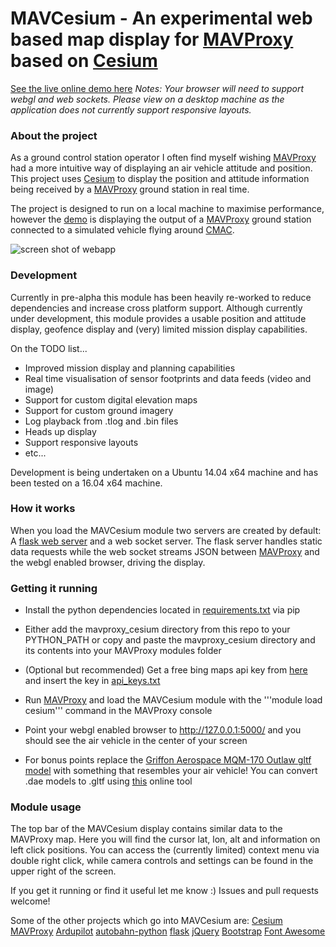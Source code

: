 # MAVCesium - An experimental web based map display for [MAVProxy](https://github.com/Dronecode/MAVProxy) based on [Cesium](https://github.com/AnalyticalGraphicsInc/cesium) 
[See the live online demo here](http://www.MAVCesium.io/) *Notes:
Your browser will need to support webgl and web sockets.
Please view on a desktop machine as the application does not currently support responsive layouts.*


### About the project
As a ground control station operator I often find myself wishing [MAVProxy](https://github.com/Dronecode/MAVProxy) had a more intuitive way of displaying an air vehicle attitude and position. This project uses [Cesium](https://github.com/AnalyticalGraphicsInc/cesium) to display the position and attitude information being received by a [MAVProxy](https://github.com/Dronecode/MAVProxy) ground station in real time.

The project is designed to run on a local machine to maximise performance, however the [demo](http://www.MAVCesium.io/) is displaying the output of a [MAVProxy](https://github.com/Dronecode/MAVProxy) ground station connected to a simulated vehicle flying around [CMAC](https://www.google.com.au/maps/place/Canberra+Model+Aircraft+Club+Flying+Field/@-35.362771,149.1636837,945m/data=!3m1!1e3!4m5!3m4!1s0x6b164b893600af05:0xa5e0eae0c1fb648e!8m2!3d-35.3627754!4d149.1658777).


![screen shot of webapp](https://github.com/SamuelDudley/cesium_deploy/blob/master/CMAC.png "screen shot of webapp")


### Development
Currently in pre-alpha this module has been heavily re-worked to reduce dependencies and increase cross platform support. Although currently under development, this module provides a usable position and attitude display, geofence display and (very) limited mission display capabilities.
 
On the TODO list...
* Improved mission display and planning  capabilities
* Real time visualisation of sensor footprints and data feeds (video and image)
* Support for custom digital elevation maps
* Support for custom ground imagery
* Log playback from .tlog and .bin files
* Heads up display
* Support responsive layouts
* etc...

Development is being undertaken on a Ubuntu 14.04 x64 machine and has been tested on a 16.04 x64 machine.

### How it works
When you load the MAVCesium module two servers are created by default: A [flask web server](http://flask.pocoo.org/) and a web socket server. The flask server handles static data requests while the web socket streams JSON between [MAVProxy](https://github.com/Dronecode/MAVProxy) and the webgl enabled browser, driving the display.

### Getting it running
* Install the python dependencies located in [requirements.txt](https://github.com/SamuelDudley/MAVCesium/blob/master/mavproxy_cesium/app/requirements.txt) via pip
* Either add the mavproxy_cesium directory from this repo to your PYTHON_PATH or copy and paste the mavproxy_cesium directory and its contents into your MAVProxy modules folder
* (Optional but recommended) Get a free bing maps api key from [here](https://www.bingmapsportal.com/) and insert the key in [api_keys.txt](https://github.com/SamuelDudley/MAVCesium/blob/master/app/api_keys.txt#L1)
* Run [MAVProxy](https://github.com/Dronecode/MAVProxy) and load the MAVCesium module with the '''module load cesium''' command in the MAVProxy console
* Point your webgl enabled browser to http://127.0.0.1:5000/ and you should see the air vehicle in the center of your screen

* For bonus points replace the [Griffon Aerospace MQM-170 Outlaw gltf model](https://github.com/SamuelDudley/MAVCesium/blob/master/mavproxy_cesium/app/static/DST/models/rat.gltf) with something that resembles your air vehicle! You can convert .dae models to .gltf using [this](https://cesiumjs.org/convertmodel.html) online tool

### Module usage
The top bar of the MAVCesium display contains similar data to the MAVProxy map. Here you will find the cursor lat, lon, alt and information on left click positions.
You can access the (currently limited) context menu via double right click, while camera controls and settings can be found in the upper right of the screen.


If you get it running or find it useful let me know :) Issues and pull requests welcome!


Some of the other projects which go into MAVCesium are:
[Cesium](https://github.com/AnalyticalGraphicsInc/cesium)
[MAVProxy](https://github.com/Dronecode/MAVProxy)
[Ardupilot](http://ardupilot.org/ardupilot/index.html)
[autobahn-python](https://github.com/crossbario/autobahn-python)
[flask](http://flask.pocoo.org/)
[jQuery](https://jquery.com/)
[Bootstrap](http://getbootstrap.com/)
[Font Awesome](http://fontawesome.io/)